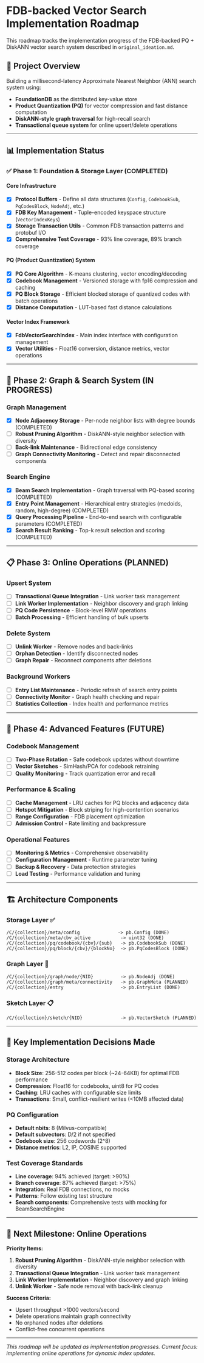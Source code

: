 # FDB-backed Vector Search Implementation Roadmap

This roadmap tracks the implementation progress of the FDB-backed PQ + DiskANN vector search system described in `original_ideation.md`.

## 🎯 Project Overview

Building a millisecond-latency Approximate Nearest Neighbor (ANN) search system using:
- **FoundationDB** as the distributed key-value store
- **Product Quantization (PQ)** for vector compression and fast distance computation
- **DiskANN-style graph traversal** for high-recall search
- **Transactional queue system** for online upsert/delete operations

---

## 📊 Implementation Status

### ✅ **Phase 1: Foundation & Storage Layer** (COMPLETED)

#### Core Infrastructure
- [x] **Protocol Buffers** - Define all data structures (`Config`, `CodebookSub`, `PqCodesBlock`, `NodeAdj`, etc.)
- [x] **FDB Key Management** - Tuple-encoded keyspace structure (`VectorIndexKeys`)
- [x] **Storage Transaction Utils** - Common FDB transaction patterns and protobuf I/O
- [x] **Comprehensive Test Coverage** - 93% line coverage, 89% branch coverage

#### PQ (Product Quantization) System  
- [x] **PQ Core Algorithm** - K-means clustering, vector encoding/decoding
- [x] **Codebook Management** - Versioned storage with fp16 compression and caching
- [x] **PQ Block Storage** - Efficient blocked storage of quantized codes with batch operations
- [x] **Distance Computation** - LUT-based fast distance calculations

#### Vector Index Framework
- [x] **FdbVectorSearchIndex** - Main index interface with configuration management
- [x] **Vector Utilities** - Float16 conversion, distance metrics, vector operations

---

## 🚧 **Phase 2: Graph & Search System** (IN PROGRESS)

### Graph Management
- [x] **Node Adjacency Storage** - Per-node neighbor lists with degree bounds (COMPLETED)
- [ ] **Robust Pruning Algorithm** - DiskANN-style neighbor selection with diversity
- [ ] **Back-link Maintenance** - Bidirectional edge consistency
- [ ] **Graph Connectivity Monitoring** - Detect and repair disconnected components

### Search Engine
- [x] **Beam Search Implementation** - Graph traversal with PQ-based scoring (COMPLETED)
- [x] **Entry Point Management** - Hierarchical entry strategies (medoids, random, high-degree) (COMPLETED)
- [x] **Query Processing Pipeline** - End-to-end search with configurable parameters (COMPLETED)
- [x] **Search Result Ranking** - Top-k result selection and scoring (COMPLETED)

---

## 📋 **Phase 3: Online Operations** (PLANNED)

### Upsert System
- [ ] **Transactional Queue Integration** - Link worker task management
- [ ] **Link Worker Implementation** - Neighbor discovery and graph linking
- [ ] **PQ Code Persistence** - Block-level RMW operations
- [ ] **Batch Processing** - Efficient handling of bulk upserts

### Delete System  
- [ ] **Unlink Worker** - Remove nodes and back-links
- [ ] **Orphan Detection** - Identify disconnected nodes
- [ ] **Graph Repair** - Reconnect components after deletions

### Background Workers
- [ ] **Entry List Maintenance** - Periodic refresh of search entry points
- [ ] **Connectivity Monitor** - Graph health checking and repair
- [ ] **Statistics Collection** - Index health and performance metrics

---

## 🔄 **Phase 4: Advanced Features** (FUTURE)

### Codebook Management
- [ ] **Two-Phase Rotation** - Safe codebook updates without downtime
- [ ] **Vector Sketches** - SimHash/PCA for codebook retraining
- [ ] **Quality Monitoring** - Track quantization error and recall

### Performance & Scaling
- [ ] **Cache Management** - LRU caches for PQ blocks and adjacency data
- [ ] **Hotspot Mitigation** - Block striping for high-contention scenarios
- [ ] **Range Configuration** - FDB placement optimization
- [ ] **Admission Control** - Rate limiting and backpressure

### Operational Features
- [ ] **Monitoring & Metrics** - Comprehensive observability
- [ ] **Configuration Management** - Runtime parameter tuning
- [ ] **Backup & Recovery** - Data protection strategies
- [ ] **Load Testing** - Performance validation and tuning

---

## 🏗️ **Architecture Components**

### Storage Layer ✅ 
```
/C/{collection}/meta/config              -> pb.Config (DONE)
/C/{collection}/meta/cbv_active           -> uint32 (DONE)  
/C/{collection}/pq/codebook/{cbv}/{sub}   -> pb.CodebookSub (DONE)
/C/{collection}/pq/block/{cbv}/{blockNo}  -> pb.PqCodesBlock (DONE)
```

### Graph Layer 🚧
```
/C/{collection}/graph/node/{NID}          -> pb.NodeAdj (DONE)
/C/{collection}/graph/meta/connectivity   -> pb.GraphMeta (PLANNED)
/C/{collection}/entry                     -> pb.EntryList (DONE)
```

### Sketch Layer 📋
```
/C/{collection}/sketch/{NID}              -> pb.VectorSketch (PLANNED)
```

---

## 📐 **Key Implementation Decisions Made**

### **Storage Architecture**
- **Block Size**: 256-512 codes per block (~24-64KB) for optimal FDB performance
- **Compression**: Float16 for codebooks, uint8 for PQ codes
- **Caching**: LRU caches with configurable size limits
- **Transactions**: Small, conflict-resilient writes (<10MB affected data)

### **PQ Configuration** 
- **Default nbits**: 8 (Milvus-compatible)
- **Default subvectors**: D/2 if not specified
- **Codebook size**: 256 codewords (2^8)
- **Distance metrics**: L2, IP, COSINE supported

### **Test Coverage Standards**
- **Line coverage**: 94% achieved (target: >90%)
- **Branch coverage**: 87% achieved (target: >75%) 
- **Integration**: Real FDB connections, no mocks
- **Patterns**: Follow existing test structure
- **Search components**: Comprehensive tests with mocking for BeamSearchEngine

---

## 🎯 **Next Milestone: Online Operations**

**Priority Items:**
1. **Robust Pruning Algorithm** - DiskANN-style neighbor selection with diversity
2. **Transactional Queue Integration** - Link worker task management
3. **Link Worker Implementation** - Neighbor discovery and graph linking
4. **Unlink Worker** - Safe node removal with back-link cleanup

**Success Criteria:**
- Upsert throughput >1000 vectors/second
- Delete operations maintain graph connectivity
- No orphaned nodes after deletions
- Conflict-free concurrent operations

---

*This roadmap will be updated as implementation progresses. Current focus: implementing online operations for dynamic index updates.*